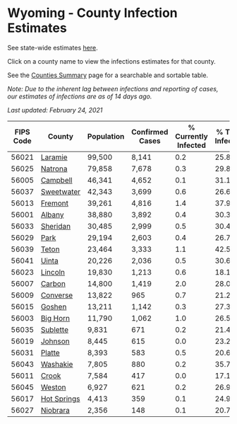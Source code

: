 # Wyoming - County Infection Estimates

See state-wide estimates [here](/infections/us-wy).

Click on a county name to view the infections estimates for that county.

See the [Counties Summary](/infections/summary-counties) page for a searchable and sortable table.

*Note: Due to the inherent lag between infections and reporting of cases, our estimates of infections are as of 14 days ago.*

*Last updated: February 24, 2021*

|   FIPS Code |                     County |   Population |   Confirmed Cases |   % Currently Infected |   % Total Infected |
|-------------|----------------------------|--------------|-------------------|------------------------|--------------------|
|       56021 |         [Laramie](laramie) |       99,500 |             8,141 |                    0.2 |               25.8 |
|       56025 |         [Natrona](natrona) |       79,858 |             7,678 |                    0.3 |               29.8 |
|       56005 |       [Campbell](campbell) |       46,341 |             4,652 |                    0.1 |               31.1 |
|       56037 |   [Sweetwater](sweetwater) |       42,343 |             3,699 |                    0.6 |               26.6 |
|       56013 |         [Fremont](fremont) |       39,261 |             4,816 |                    1.4 |               37.9 |
|       56001 |           [Albany](albany) |       38,880 |             3,892 |                    0.4 |               30.3 |
|       56033 |       [Sheridan](sheridan) |       30,485 |             2,999 |                    0.5 |               30.4 |
|       56029 |               [Park](park) |       29,194 |             2,603 |                    0.4 |               26.7 |
|       56039 |             [Teton](teton) |       23,464 |             3,333 |                    1.1 |               42.5 |
|       56041 |             [Uinta](uinta) |       20,226 |             2,036 |                    0.5 |               30.6 |
|       56023 |         [Lincoln](lincoln) |       19,830 |             1,213 |                    0.6 |               18.1 |
|       56007 |           [Carbon](carbon) |       14,800 |             1,419 |                    2.0 |               28.0 |
|       56009 |       [Converse](converse) |       13,822 |               965 |                    0.7 |               21.2 |
|       56015 |           [Goshen](goshen) |       13,211 |             1,142 |                    0.3 |               27.3 |
|       56003 |       [Big Horn](big-horn) |       11,790 |             1,062 |                    1.0 |               26.5 |
|       56035 |       [Sublette](sublette) |        9,831 |               671 |                    0.2 |               21.4 |
|       56019 |         [Johnson](johnson) |        8,445 |               615 |                    0.0 |               23.2 |
|       56031 |           [Platte](platte) |        8,393 |               583 |                    0.5 |               20.6 |
|       56043 |       [Washakie](washakie) |        7,805 |               880 |                    0.2 |               35.7 |
|       56011 |             [Crook](crook) |        7,584 |               417 |                    0.0 |               17.1 |
|       56045 |           [Weston](weston) |        6,927 |               621 |                    0.2 |               26.9 |
|       56017 | [Hot Springs](hot-springs) |        4,413 |               359 |                    0.1 |               24.9 |
|       56027 |       [Niobrara](niobrara) |        2,356 |               148 |                    0.1 |               20.7 |